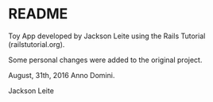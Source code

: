 # README

Toy App developed by Jackson Leite using the Rails Tutorial (railstutorial.org).

Some personal changes were added to the original project.


August, 31th, 2016 Anno Domini.

Jackson Leite